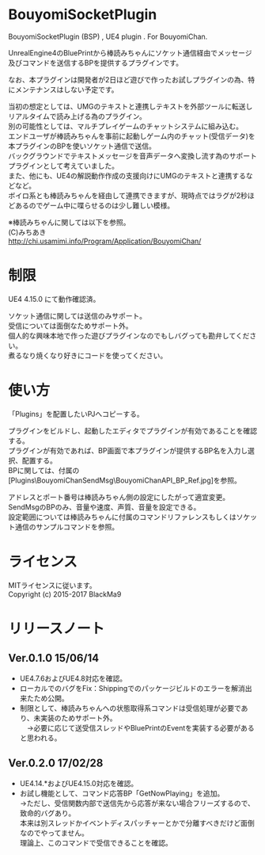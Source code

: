 # BouyomiSocketPlugin
BouyomiSocketPlugin (BSP) , UE4 plugin . For BouyomiChan.  

UnrealEngine4のBluePrintから棒読みちゃんにソケット通信経由でメッセージ及びコマンドを送信するBPを提供するプラグインです。  

なお、本プラグインは開発者が2日ほど遊びで作ったお試しプラグインの為、特にメンテナンスはしない予定です。  

当初の想定としては、UMGのテキストと連携しテキストを外部ツールに転送しリアルタイムで読み上げる為のプラグイン。  
別の可能性としては、マルチプレイゲームのチャットシステムに組み込む。  
エンドユーザが棒読みちゃんを事前に起動しゲーム内のチャット(受信データ)を本プラグインのBPを使いソケット通信で送信。  
バックグラウンドでテキストメッセージを音声データへ変換し流す為のサポートプラグインとして考えていました。  
また、他にも、UE4の解説動作作成の支援向けにUMGのテキストと連携するなどなど。  
ボイロ系とも棒読みちゃんを経由して連携できますが、現時点ではラグが2秒ほどあるのでゲーム中に喋らせるのは少し難しい模様。  

※棒読みちゃんに関しては以下を参照。  
(C)みちあき  
http://chi.usamimi.info/Program/Application/BouyomiChan/

# 制限

UE4 4.15.0 にて動作確認済。

ソケット通信に関しては送信のみサポート。  
受信については面倒なためサポート外。  
個人的な興味本地で作った遊びプラグインなのでもしバグっても勘弁してください。  
煮るなり焼くなり好きにコードを使ってください。  


# 使い方

「Plugins」を配置したいPJへコピーする。  

プラグインをビルドし、起動したエディタでプラグインが有効であることを確認する。  
プラグインが有効であれば、BP画面で本プラグインが提供するBP名を入力し選択、配置する。  
BPに関しては、付属の[Plugins\BouyomiChanSendMsg\BouyomiChanAPI_BP_Ref.jpg]を参照。  

アドレスとポート番号は棒読みちゃん側の設定にしたがって適宜変更。  
SendMsgのBPのみ、音量や速度、声質、音量を設定できる。  
設定範囲については棒読みちゃんに付属のコマンドリファレンスもしくはソケット通信のサンプルコマンドを参照。  


# ライセンス

MITライセンスに従います。  
Copyright (c) 2015-2017 BlackMa9  


# リリースノート

## Ver.0.1.0 15/06/14

- UE4.7.6およびUE4.8対応を確認。 
- ローカルでのバグをFix：Shippingでのパッケージビルドのエラーを解消出来たため公開。   
- 制限として、棒読みちゃんへの状態取得系コマンドは受信処理が必要であり、未実装のためサポート外。  
　→必要に応じて送受信スレッドやBluePrintのEventを実装する必要があると思われる。


## Ver.0.2.0 17/02/28

- UE4.14.*およびUE4.15.0対応を確認。 
- お試し機能として、コマンド応答BP「GetNowPlaying」を追加。  
  →ただし、受信関数内部で送信先から応答が来ない場合フリーズするので、致命的バグあり。  
   本来は別スレッドかイベントディスパッチャーとかで分離すべきだけど面倒なのでやってません。  
   理論上、このコマンドで受信できることを確認。  

